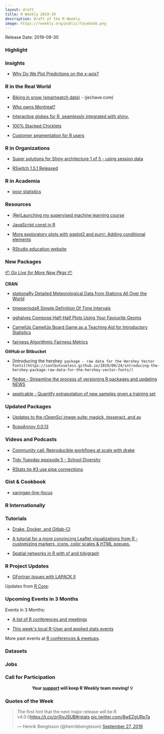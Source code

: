 ```yaml
---
layout: draft
title: R Weekly 2019-39
description: Draft of the R Weekly
image: https://rweekly.org/public/facebook.png
---
```


Release Date: 2019-09-30

###  Highlight



### Insights

+ [Why Do We Plot Predictions on the x-axis?](http://www.win-vector.com/blog/2019/09/why-do-we-plot-predictions-on-the-x-axis/)

### R in the Real World

+ [Biking in snow (smartwatch data)](https://jechave.com/post/biking-in-snow/) - (jechave.com)

+ [Who owns Montreal?](https://www.simoncoulombe.com/2019/09/who-owns-montreal/)

+ [Interactive globes for R, seamlessly integrated with shiny.](https://globe4r.john-coene.com/)

+ [100% Stacked Chicklets](https://rud.is/b/2019/09/27/100-stacked-chicklets/)

+ [Customer segmentation for R users](https://appsilon.com/customer-segmentation-leads-to-goodies)

###  R in Organizations

+ [Super solutions for Shiny architecture 1 of 5 - using session data](https://appsilon.com/super-solutions-for-shiny-architecture-1-of-5-using-session-data/)

+ [RSwitch 1.5.1 Released](https://rud.is/b/2019/09/21/rswitch-1-5-1-released/)

###  R in Academia

+ [poor statistics](https://xianblog.wordpress.com/2019/09/24/poor-statistics/)

###  Resources

+ [(Re)Launching my supervised machine learning course](https://juliasilge.com/blog/supervised-ml-course/)

+ [JavaScript const in R](https://colinfay.me/js-const-r/)

+ [More exploratory plots with ggplot2 and purrr: Adding conditional elements](https://aosmith.rbind.io/2019/09/27/more-exploratory-plots/)

+ [RStudio education website](https://education.rstudio.com/blog/2019/09/welcome)

###  New Packages

<p class="added-hostname"><a href="https://rweekly.org/live" target="_blank" class="externalLink">📦 <i>Go Live for More New Pkgs</i> 📦</a></p>

**CRAN**

+ [stationaRy Detailed Meteorological Data from Stations All Over the World](https://cran.r-project.org/package=stationaRy)

+ [timeperiodsR   Simple Definition Of Time Intervals](https://cran.r-project.org/package=timeperiodsR)

+ [gghalves   Compose Half-Half Plots Using Your Favourite Geoms](https://cran.r-project.org/package=gghalves)

+ [CamelUp   CamelUp Board Game as a Teaching Aid for Introductory Statistics](https://cran.r-project.org/package=CamelUp)

+ [fairness   Algorithmic Fairness Metrics](https://cran.r-project.org/package=fairness)


**GitHub or Bitbucket**

+ [Introducing the hershey` package - raw data for the Hershey Vector Fonts](https://coolbutuseless.github.io/2019/09/24/introducing-the-hershey-package-raw-data-for-the-hershey-vector-fonts/)`

+ [fledge - Streamline the process of versioning R packages and updating NEWS](https://github.com/krlmlr/fledge)

+ [applicable - Quantify extrapolation of new samples given a training set](https://github.com/tidymodels/applicable)
### Updated Packages

+ [Updates to the rOpenSci image suite: magick, tesseract, and av](https://ropensci.org/technotes/2019/09/27/ropensci-docs/)

+ [RcppAnnoy 0.0.13](http://dirk.eddelbuettel.com/blog/2019/09/23#rcppannoy_0.0.13)

###  Videos and Podcasts

+ [Community call: Reproducible workflows at scale with drake](https://ropensci.org/commcalls/2019-09-24)

+ [Tidy Tuesday epsisode 5 - School Diversity](https://www.tidytuesday.com/5)

+ [RStats tip #3 use pipe connections](https://www.jimhester.com/post/2019-09-26-pipe-connections)

### Gist & Cookbook

+ [xaringan-line-focus](https://pkg.garrickadenbuie.com/xaringan-line-focus/#1)

### R Internationally



###  Tutorials

+ [Drake, Docker, and Gitlab-CI](https://www.noamross.net/2019/09/24/drake-docker-and-gitlab-ci/)

+ [A tutorial for a more convincing Leaflet visualizations from R - customizing markers, icons, color scales & HTML popups.](https://www.jla-data.net/eng/leaflet-in-r-tips-and-tricks/index.html)

+ [Spatial networks in R with sf and tidygraph](https://www.r-spatial.org//r/2019/09/26/spatial-networks.html)

<!--<div class="post-more-begin></div><div class="post-more-end"></div>-->

###  R Project Updates

+ [GFortran Issues with LAPACK II](https://developer.r-project.org/Blog/public/2019/09/25/gfortran-issues-with-lapack-ii/)

Updates from [R Core](http://developer.r-project.org/blosxom.cgi/R-devel/NEWS):


###  Upcoming Events in 3 Months

Events in 3 Months:

+ [A list of R conferences and meetings](https://jumpingrivers.github.io/meetingsR/events.html)

+ [This week's local R-User and applied stats events](https://community.rstudio.com/c/irl)


More past events at [R conferences & meetups](https://conf.rweekly.org).


### Datasets

### Jobs




###  Call for Participation


<p class="hide-support added-hostname support-rweekly" style="text-align: center;font-weight: bold;">Your <a class="non-visited externalLink" href="https://www.patreon.com/rweekly" onclick="pas(this)">support</a> will keep R Weekly team moving! 💡</p>

###  Quotes of the Week

<blockquote class="twitter-tweet"><p lang="en" dir="ltr">The first hint that the next major release will be R v4.0.0<a href="https://t.co/zn1iivJSUB">https://t.co/zn1iivJSUB</a><a href="https://twitter.com/hashtag/rstats?src=hash&amp;ref_src=twsrc%5Etfw">#rstats</a> <a href="https://t.co/8wEZgURp7a">pic.twitter.com/8wEZgURp7a</a></p>&mdash; Henrik Bengtsson (@henrikbengtsson) <a href="https://twitter.com/henrikbengtsson/status/1177703775558983680?ref_src=twsrc%5Etfw">September 27, 2019</a></blockquote> <script async src="https://platform.twitter.com/widgets.js" charset="utf-8"></script> 